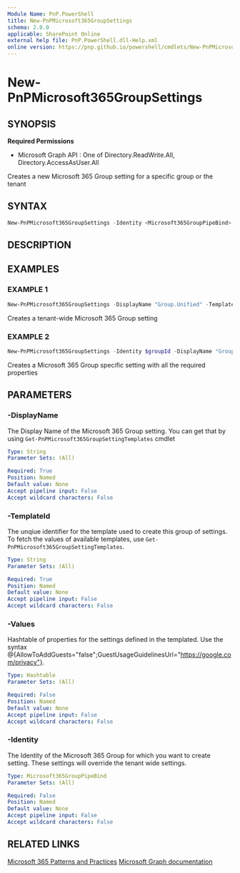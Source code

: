 ```yaml
---
Module Name: PnP.PowerShell
title: New-PnPMicrosoft365GroupSettings
schema: 2.0.0
applicable: SharePoint Online
external help file: PnP.PowerShell.dll-Help.xml
online version: https://pnp.github.io/powershell/cmdlets/New-PnPMicrosoft365GroupSettings.html
---
```

 
# New-PnPMicrosoft365GroupSettings

## SYNOPSIS

**Required Permissions**

  * Microsoft Graph API : One of Directory.ReadWrite.All, Directory.AccessAsUser.All

Creates a new Microsoft 365 Group setting for a specific group or the tenant

## SYNTAX

```powershell
New-PnPMicrosoft365GroupSettings -Identity <Microsoft365GroupPipeBind> -DisplayName <String> -TemplateId <String> -Values <Hashtable> [<CommonParameters>]
```

## DESCRIPTION

## EXAMPLES

### EXAMPLE 1
```powershell
New-PnPMicrosoft365GroupSettings -DisplayName "Group.Unified" -TemplateId "62375ab9-6b52-47ed-826b-58e47e0e304b" -Values @{"GuestUsageGuidelinesUrl"="https://privacy.contoso.com/privacystatement";"EnableMSStandardBlockedWords"="true"}
```

Creates a tenant-wide Microsoft 365 Group setting

### EXAMPLE 2
```powershell
New-PnPMicrosoft365GroupSettings -Identity $groupId -DisplayName "Group.Unified.Guest" -TemplateId "08d542b9-071f-4e16-94b0-74abb372e3d9" -Values @{"AllowToAddGuests"="false"}
```

Creates a Microsoft 365 Group specific setting with all the required properties

## PARAMETERS

### -DisplayName
The Display Name of the Microsoft 365 Group setting. You can get that by using `Get-PnPMicrosoft365GroupSettingTemplates` cmdlet

```yaml
Type: String
Parameter Sets: (All)

Required: True
Position: Named
Default value: None
Accept pipeline input: False
Accept wildcard characters: False
```


### -TemplateId
The unqiue identifier for the template used to create this group of settings. To fetch the values of available templates, use `Get-PnPMicrosoft365GroupSettingTemplates`.

```yaml
Type: String
Parameter Sets: (All)

Required: True
Position: Named
Default value: None
Accept pipeline input: False
Accept wildcard characters: False
```

### -Values
Hashtable of properties for the settings defined in the templated. Use the syntax @{AllowToAddGuests="false";GuestUsageGuidelinesUrl="https://google.com/privacy"}.

```yaml
Type: Hashtable
Parameter Sets: (All)

Required: False
Position: Named
Default value: None
Accept pipeline input: False
Accept wildcard characters: False
```

### -Identity
The Identity of the Microsoft 365 Group for which you want to create setting. These settings will override the tenant wide settings.

```yaml
Type: Microsoft365GroupPipeBind
Parameter Sets: (All)

Required: False
Position: Named
Default value: None
Accept pipeline input: False
Accept wildcard characters: False
```


## RELATED LINKS

[Microsoft 365 Patterns and Practices](https://aka.ms/m365pnp)
[Microsoft Graph documentation](https://docs.microsoft.com/graph/api/groupsetting-post-groupsettings)